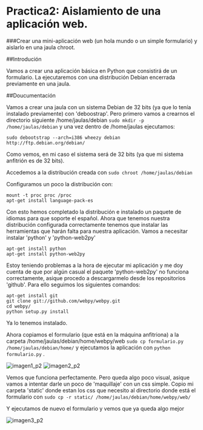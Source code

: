 Practica2: Aislamiento de una aplicación web.
=========

###Crear una mini-aplicación web (un hola mundo o un simple formulario) y aislarlo en una jaula chroot.

##Introdución

Vamos a crear una aplicación básica en Python que consistirá de un formulario. La ejecutaremos con una distribución Debian
encerrada previamente en una jaula.

##Doucumentación

Vamos a crear una jaula con un sistema Debian de 32 bits (ya que lo tenía instalado previamente) con 'deboostrap'.
Pero primero vamos a crearnos el directorio siguiente /home/jaulas/debian `sudo mkdir -p /home/jaulas/debian` y una vez
dentro de /home/jaulas ejecutamos:

`sudo debootstrap --arch=i386 wheezy debian http://ftp.debian.org/debian/`

Como vemos, en mi caso el sistema será de 32 bits (ya que mi sistema anfitrión es de 32 bits).

Accedemos a la distribución creada con `sudo chroot /home/jaulas/debian`

Configuramos un poco la distribución con:
```
mount -t proc proc /proc
apt-get install language-pack-es
```
Con esto hemos completado la distribución e instalado un paquete de idiomas para que soporte el español.
Ahora que tenemos nuestra distribución configurada correctamente tenemos que instalar las herramientas que harán falta
para nuestra aplicación.
Vamos a necesitar instalar 'python' y 'python-web2py'

```
apt-get install python
apt-get install python-web2py
```

Estoy teniendo problemas a la hora de ejecutar mi aplicación y me doy cuenta de que por algún casual el paquete 'python-web2py' 
no funciona correctamente, asique procedo a descargarmelo desde los repositorios 'github'. Para ello seguimos los siguientes
comandos:

```
apt-get install git
git clone git://github.com/webpy/webpy.git
cd webpy/
python setup.py install 
```
Ya lo tenemos instalado.

Ahora copiamos el formulario (que está en la máquina anfitriona) a la carpeta /home/jaulas/debian/home/webpy/web
`sudo cp formulario.py /home/jaulas/debian/home/` y ejecutamos la aplicación con `python formulario.py` .

![imagen1_p2](https://dl.dropboxusercontent.com/s/dacay8jzpp2x4x3/practica2_1.png)
![imagen2_p2](https://dl.dropboxusercontent.com/s/h5ozlmrc9hvs7x4/Practica2_im2.png)

Vemos que funciona perfectamente. Pero queda algo poco visual, asique vamos a intentar darle un poco de 'maquillaje' con
un css simple. Copio mi carpeta 'static' donde estan los css que necesito al directorio donde está el formulario con 
`sudo cp -r static/ /home/jaulas/debian/home/webpy/web/`

Y ejecutamos de nuevo el formulario y vemos que ya queda algo mejor

![imagen3_p2](https://dl.dropboxusercontent.com/s/rmnlp09nioje4dm/practica2_3.png)



